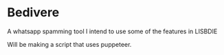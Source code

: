 # Bedivere
A whatsapp spamming tool
I intend to use some of the features in LISBDIE     

Will be making a script that uses puppeteer.
